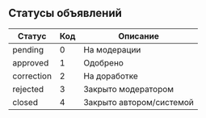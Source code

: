 ## Статусы объявлений

|Статус|Код|Описание|
|---|---|---|
|pending|0|На модерации|
|approved|1|Одобрено|
|correction|2|На доработке|
|rejected|3|Закрыто модератором|
|closed|4|Закрыто автором/системой|
